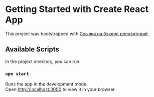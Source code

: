 # Getting Started with Create React App

This project was bootstrapped with [Ссылка на бэкенд репозиторий]([https://github.com/facebook/create-react-app](https://github.com/EdmondDantess/BackTestWorkTodoVilisov)).

## Available Scripts

In the project directory, you can run:

### `npm start`

Runs the app in the development mode.\
Open [http://localhost:3000](http://localhost:3000) to view it in your browser.
